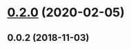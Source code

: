 # [0.2.0](https://github.com/mljs/airpls/compare/v0.0.2...v0.2.0) (2020-02-05)



<a name="0.0.2"></a>
## 0.0.2 (2018-11-03)



